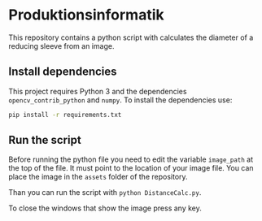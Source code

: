 # Produktionsinformatik

This repository contains a python script with calculates the diameter of a reducing sleeve from an image.

## Install dependencies

This project requires Python 3 and the dependencies `opencv_contrib_python`
and `numpy`. To install the dependencies use:

```bash
pip install -r requirements.txt
```

## Run the script

Before running the python file you need to edit the variable `image_path`
at the top of the file. It must point to the location of your image file. You can place the image in the `assets` folder of the repository.

Than you can run the script with `python DistanceCalc.py`.

To close the windows that show the image press any key.
